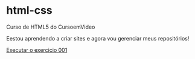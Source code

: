 # html-css


Curso de HTML5 do CursoemVideo

Eestou aprendendo a criar sites e agora vou gerenciar meus repositórios!

<a href="https://sophiafabiano.github.io/projeto-serie/index.html.html"> Executar o exercicio 001 </a>